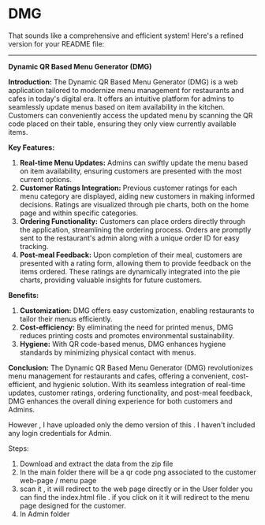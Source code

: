 # DMG


That sounds like a comprehensive and efficient system! Here's a refined version for your README file:

---

**Dynamic QR Based Menu Generator (DMG)**

**Introduction:**
The Dynamic QR Based Menu Generator (DMG) is a web application tailored to modernize menu management for restaurants and cafes in today's digital era. It offers an intuitive platform for admins to seamlessly update menus based on item availability in the kitchen. Customers can conveniently access the updated menu by scanning the QR code placed on their table, ensuring they only view currently available items.

**Key Features:**
1. **Real-time Menu Updates:** Admins can swiftly update the menu based on item availability, ensuring customers are presented with the most current options.
2. **Customer Ratings Integration:** Previous customer ratings for each menu category are displayed, aiding new customers in making informed decisions. Ratings are visualized through pie charts, both on the home page and within specific categories.
3. **Ordering Functionality:** Customers can place orders directly through the application, streamlining the ordering process. Orders are promptly sent to the restaurant's admin along with a unique order ID for easy tracking.
4. **Post-meal Feedback:** Upon completion of their meal, customers are presented with a rating form, allowing them to provide feedback on the items ordered. These ratings are dynamically integrated into the pie charts, providing valuable insights for future customers.

**Benefits:**
1. **Customization:** DMG offers easy customization, enabling restaurants to tailor their menus efficiently.
2. **Cost-efficiency:** By eliminating the need for printed menus, DMG reduces printing costs and promotes environmental sustainability.
3. **Hygiene:** With QR code-based menus, DMG enhances hygiene standards by minimizing physical contact with menus.

**Conclusion:**
The Dynamic QR Based Menu Generator (DMG) revolutionizes menu management for restaurants and cafes, offering a convenient, cost-efficient, and hygienic solution. With its seamless integration of real-time updates, customer ratings, ordering functionality, and post-meal feedback, DMG enhances the overall dining experience for both customers and Admins.

However , I have uploaded only the demo version of this . I haven't included any login credentials for Admin.

Steps:

1. Download and extract the data from the zip file
2. In the main folder there will be a qr code png associated to the customer web-page / menu page
3. scan it , it will redirect to the web page directly or in the User folder you can find the index.html file . if you click on it it will redirect to the menu page designed for the customer.
4. In Admin folder 
